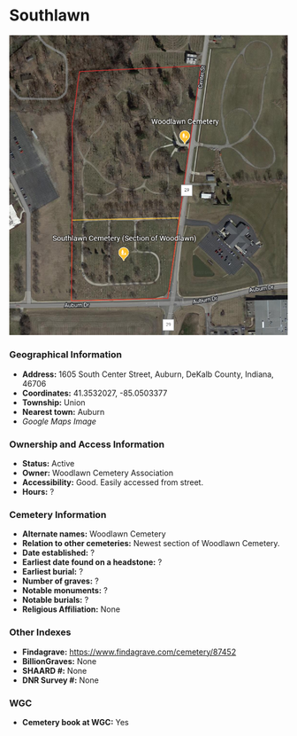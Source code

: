# Southlawn


![Woodlawn and Southlawn Cemetery on Google Earth](https://github.com/FyoAtEPL/DeKalbCemeteries/blob/main/images/mapImages/SouthAndWoodlawnEarth.png "Woodlawn and Southlawn Cemetery on Google Earth")

### Geographical Information
- **Address:** 1605 South Center Street, Auburn, DeKalb County, Indiana, 46706
- **Coordinates:** 41.3532027, -85.0503377
- **Township:** Union
- **Nearest town:** Auburn
- *Google Maps Image*

### Ownership and Access Information
- **Status:** Active
- **Owner:** Woodlawn Cemetery Association
- **Accessibility:** Good. Easily accessed from street.
- **Hours:** ?

### Cemetery Information
- **Alternate names:** Woodlawn Cemetery
- **Relation to other cemeteries:** Newest section of Woodlawn Cemetery.
- **Date established:** ?
- **Earliest date found on a headstone:** ?
- **Earliest burial:** ?
- **Number of graves:** ?
- **Notable monuments:** ?
- **Notable burials:** ?
- **Religious Affiliation:** None

### Other Indexes
- **Findagrave:** https://www.findagrave.com/cemetery/87452
- **BillionGraves:** None
- **SHAARD #:** None
- **DNR Survey #:** None

### WGC
- **Cemetery book at WGC:** Yes
